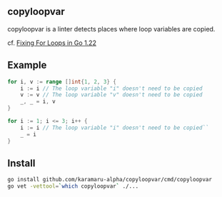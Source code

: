 ## copyloopvar
copyloopvar is a linter detects places where loop variables are copied.

cf. [Fixing For Loops in Go 1.22](https://go.dev/blog/loopvar-preview)

## Example
```go
for i, v := range []int{1, 2, 3} {
    i := i // The loop variable "i" doesn't need to be copied
    v := v // The loop variable "v" doesn't need to be copied
    _, _ = i, v
}

for i := 1; i <= 3; i++ {
    i := i // The loop variable "i" doesn't need to be copied``
    _ = i
}
```

## Install
```bash
go install github.com/karamaru-alpha/copyloopvar/cmd/copyloopvar
go vet -vettool=`which copyloopvar` ./...
```

